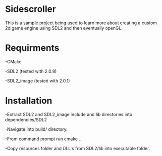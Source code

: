 # Sidescroller
This is a sample project being used to learn more about creating a custom 2d game engine using SDL2 and then eventually openGL.
# Requirments
-CMake

-SDL2 (tested with 2.0.8)

-SDL2_image (tested with 2.0.1)

# Installation
-Extract SDL2 and SDL2_image include and lib directories into dependencies/SDL2

-Navigate into build/ directory.

-From command prompt run cmake ..

-Copy resources folder and DLL's from SDL2/lib into executable folder.
